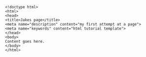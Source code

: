 
    <!doctype html>
    <html>
    <head>
    <title>Jakes page</title>
    <meta name="description" content="my first attempt at a page">
    <meta name="keywords" content="html tutorial template">
    </head>
    <body>
    Content goes here.
    </body>
    </html>
